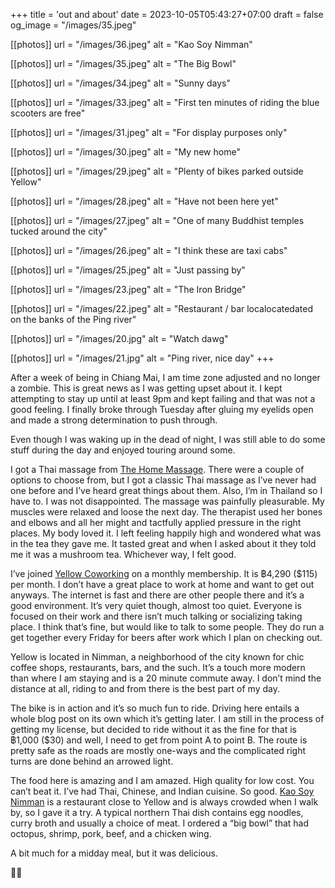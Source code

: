 +++
title = 'out and about'
date = 2023-10-05T05:43:27+07:00
draft = false
og_image = "/images/35.jpeg"

[[photos]]
  url = "/images/36.jpeg"
  alt = "Kao Soy Nimman"

[[photos]]
  url = "/images/35.jpeg"
  alt = "The Big Bowl"

[[photos]]
  url = "/images/34.jpeg"
  alt = "Sunny days"

[[photos]]
  url = "/images/33.jpeg"
  alt = "First ten minutes of riding the blue scooters are free"

[[photos]]
  url = "/images/31.jpeg"
  alt = "For display purposes only"

[[photos]]
  url = "/images/30.jpeg"
  alt = "My new home"

[[photos]]
  url = "/images/29.jpeg"
  alt = "Plenty of bikes parked outside Yellow"

[[photos]]
  url = "/images/28.jpeg"
  alt = "Have not been here yet"

[[photos]]
  url = "/images/27.jpeg"
  alt = "One of many Buddhist temples tucked around the city"

[[photos]]
  url = "/images/26.jpeg"
  alt = "I think these are taxi cabs"

[[photos]]
  url = "/images/25.jpeg"
  alt = "Just passing by"

[[photos]]
  url = "/images/23.jpeg"
  alt = "The Iron Bridge"

[[photos]]
  url = "/images/22.jpeg"
  alt = "Restaurant / bar localocatedated on the banks of the Ping river"

[[photos]]
  url = "/images/20.jpg"
  alt = "Watch dawg"

[[photos]]
  url = "/images/21.jpg"
  alt = "Ping river, nice day"
+++

After a week of being in Chiang Mai, I am time zone adjusted and no longer a zombie. This is great news as I was getting upset about it. I kept attempting to stay up until at least 9pm and kept failing and that was not a good feeling. I finally broke through Tuesday after gluing my eyelids open and made a strong determination to push through.

Even though I was waking up in the dead of night, I was still able to do some stuff during the day and enjoyed touring around some.

I got a Thai massage from [The Home Massage](https://www.thehomemassageandspa.com/). There were a couple of options to choose from, but I got a classic Thai massage as I’ve never had one before and I’ve heard great things about them. Also, I’m in Thailand so I have to. I was not disappointed. The massage was painfully pleasurable. My muscles were relaxed and loose the next day. The therapist used her bones and elbows and all her might and tactfully applied pressure in the right places. My body loved it. I left feeling happily high and wondered what was in the tea they gave me. It tasted great and when I asked about it they told me it was a mushroom tea. Whichever way, I felt good.

I’ve joined [Yellow Coworking](https://www.yellowincubator.com/coworking) on a monthly membership. It is ฿4,290 ($115) per month. I don’t have a great place to work at home and want to get out anyways. The internet is fast and there are other people there and it’s a good environment. It’s very quiet though, almost too quiet. Everyone is focused on their work and there isn’t much talking or socializing taking place. I think that’s fine, but would like to talk to some people. They do run a get together every Friday for beers after work which I plan on checking out.

Yellow is located in Nimman, a neighborhood of the city known for chic coffee shops, restaurants, bars, and the such. It’s a touch more modern than where I am staying and is a 20 minute commute away. I don’t mind the distance at all, riding to and from there is the best part of my day.

The bike is in action and it’s so much fun to ride. Driving here entails a whole blog post on its own which it’s getting later. I am still in the process of getting my license, but decided to ride without it as the fine for that is ฿1,000 ($30) and well, I need to get from point A to point B. The route is pretty safe as the roads are mostly one-ways and the complicated right turns are done behind an arrowed light.

The food here is amazing and I am amazed. High quality for low cost. You can’t beat it. I’ve had Thai, Chinese, and Indian cuisine. So good. [Kao Soy Nimman](https://www.facebook.com/KAOSOYNIMMANCNX/) is a restaurant close to Yellow and is always crowded when I walk by, so I gave it a try. A typical northern Thai dish contains egg noodles, curry broth and usually a choice of meat. I ordered a “big bowl” that had octopus, shrimp, pork, beef, and a chicken wing. 

A bit much for a midday meal, but it was delicious.

💆‍♂️
